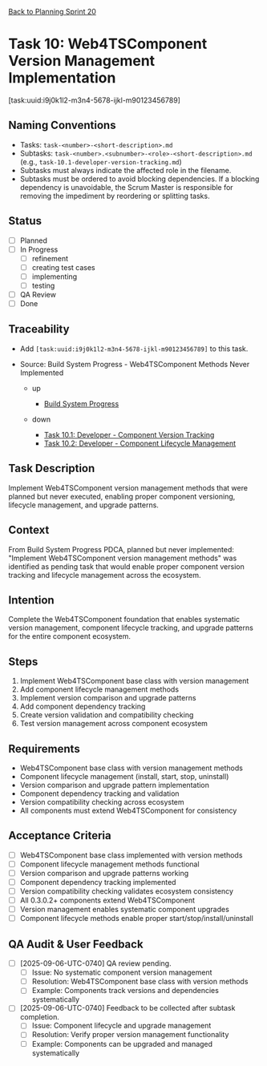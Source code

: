 [Back to Planning Sprint 20](./planning-2025-09-06-UTC-0730.md)

# Task 10: Web4TSComponent Version Management Implementation
[task:uuid:i9j0k1l2-m3n4-5678-ijkl-m90123456789]

## Naming Conventions
- Tasks: `task-<number>-<short-description>.md`
- Subtasks: `task-<number>.<subnumber>-<role>-<short-description>.md` (e.g., `task-10.1-developer-version-tracking.md`)
- Subtasks must always indicate the affected role in the filename.
- Subtasks must be ordered to avoid blocking dependencies. If a blocking dependency is unavoidable, the Scrum Master is responsible for removing the impediment by reordering or splitting tasks.

## Status
- [ ] Planned
- [ ] In Progress
  - [ ] refinement
  - [ ] creating test cases
  - [ ] implementing
  - [ ] testing
- [ ] QA Review
- [ ] Done

## Traceability
- Add `[task:uuid:i9j0k1l2-m3n4-5678-ijkl-m90123456789]` to this task.
- Source: Build System Progress - Web4TSComponent Methods Never Implemented

  - up
    - [Build System Progress](../../project.journal/2025-09-05-UTC-1300-branch-switch-session/pdca/role/developer/2025-09-05-UTC-2250-session-stop-build-system-progress.pdca.md)


  - down
    - [Task 10.1: Developer - Component Version Tracking](./task-10.1-developer-component-version-tracking.md)
    - [Task 10.2: Developer - Component Lifecycle Management](./task-10.2-developer-component-lifecycle.md)


## Task Description
Implement Web4TSComponent version management methods that were planned but never executed, enabling proper component versioning, lifecycle management, and upgrade patterns.

## Context
From Build System Progress PDCA, planned but never implemented:
"Implement Web4TSComponent version management methods" was identified as pending task that would enable proper component version tracking and lifecycle management across the ecosystem.

## Intention
Complete the Web4TSComponent foundation that enables systematic version management, component lifecycle tracking, and upgrade patterns for the entire component ecosystem.

## Steps
1. Implement Web4TSComponent base class with version management
2. Add component lifecycle management methods
3. Implement version comparison and upgrade patterns
4. Add component dependency tracking
5. Create version validation and compatibility checking
6. Test version management across component ecosystem

## Requirements
- Web4TSComponent base class with version management methods
- Component lifecycle management (install, start, stop, uninstall)
- Version comparison and upgrade pattern implementation
- Component dependency tracking and validation
- Version compatibility checking across ecosystem
- All components must extend Web4TSComponent for consistency

## Acceptance Criteria
- [ ] Web4TSComponent base class implemented with version methods
- [ ] Component lifecycle management methods functional
- [ ] Version comparison and upgrade patterns working
- [ ] Component dependency tracking implemented
- [ ] Version compatibility checking validates ecosystem consistency
- [ ] All 0.3.0.2+ components extend Web4TSComponent
- [ ] Version management enables systematic component upgrades
- [ ] Component lifecycle methods enable proper start/stop/install/uninstall

## QA Audit & User Feedback
- [ ] [2025-09-06-UTC-0740] QA review pending.
  - [ ] Issue: No systematic component version management
  - [ ] Resolution: Web4TSComponent base class with version methods
  - [ ] Example: Components track versions and dependencies systematically
- [ ] [2025-09-06-UTC-0740] Feedback to be collected after subtask completion.
  - [ ] Issue: Component lifecycle and upgrade management
  - [ ] Resolution: Verify proper version management functionality
  - [ ] Example: Components can be upgraded and managed systematically